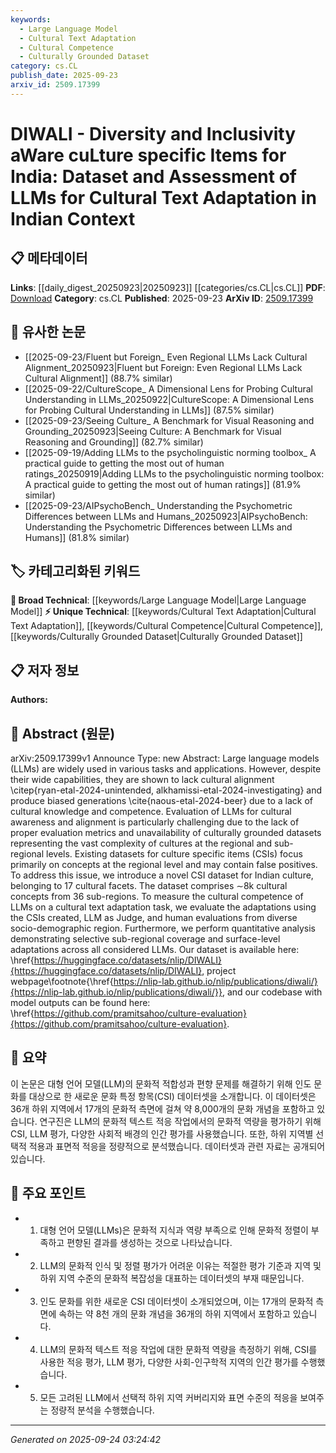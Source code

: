 ```yaml
---
keywords:
  - Large Language Model
  - Cultural Text Adaptation
  - Cultural Competence
  - Culturally Grounded Dataset
category: cs.CL
publish_date: 2025-09-23
arxiv_id: 2509.17399
---
```


<!-- KEYWORD_LINKING_METADATA:
{
  "processed_timestamp": "2025-09-24T03:24:42.472133",
  "vocabulary_version": "1.0",
  "selected_keywords": [
    "Large Language Model",
    "Cultural Text Adaptation",
    "Cultural Competence",
    "Culturally Grounded Dataset"
  ],
  "rejected_keywords": [],
  "similarity_scores": {
    "Large Language Model": 0.85,
    "Cultural Text Adaptation": 0.8,
    "Cultural Competence": 0.78,
    "Culturally Grounded Dataset": 0.77
  },
  "extraction_method": "AI_prompt_based",
  "budget_applied": true,
  "candidates_json": {
    "candidates": [
      {
        "surface": "Large Language Models",
        "canonical": "Large Language Model",
        "aliases": [
          "LLMs"
        ],
        "category": "broad_technical",
        "rationale": "Central to the paper's focus on cultural adaptation and evaluation.",
        "novelty_score": 0.45,
        "connectivity_score": 0.88,
        "specificity_score": 0.7,
        "link_intent_score": 0.85
      },
      {
        "surface": "Cultural Text Adaptation",
        "canonical": "Cultural Text Adaptation",
        "aliases": [],
        "category": "unique_technical",
        "rationale": "A unique task evaluated in the paper, linking cultural datasets with LLMs.",
        "novelty_score": 0.78,
        "connectivity_score": 0.65,
        "specificity_score": 0.82,
        "link_intent_score": 0.8
      },
      {
        "surface": "Cultural Competence",
        "canonical": "Cultural Competence",
        "aliases": [],
        "category": "unique_technical",
        "rationale": "Key concept for evaluating LLMs in the context of cultural understanding.",
        "novelty_score": 0.7,
        "connectivity_score": 0.6,
        "specificity_score": 0.75,
        "link_intent_score": 0.78
      },
      {
        "surface": "Culturally Grounded Datasets",
        "canonical": "Culturally Grounded Dataset",
        "aliases": [],
        "category": "unique_technical",
        "rationale": "Essential for the evaluation of cultural alignment in LLMs.",
        "novelty_score": 0.72,
        "connectivity_score": 0.68,
        "specificity_score": 0.8,
        "link_intent_score": 0.77
      }
    ],
    "ban_list_suggestions": [
      "Evaluation Metrics",
      "Human Evaluations",
      "Quantitative Analysis"
    ]
  },
  "decisions": [
    {
      "candidate_surface": "Large Language Models",
      "resolved_canonical": "Large Language Model",
      "decision": "linked",
      "scores": {
        "novelty": 0.45,
        "connectivity": 0.88,
        "specificity": 0.7,
        "link_intent": 0.85
      }
    },
    {
      "candidate_surface": "Cultural Text Adaptation",
      "resolved_canonical": "Cultural Text Adaptation",
      "decision": "linked",
      "scores": {
        "novelty": 0.78,
        "connectivity": 0.65,
        "specificity": 0.82,
        "link_intent": 0.8
      }
    },
    {
      "candidate_surface": "Cultural Competence",
      "resolved_canonical": "Cultural Competence",
      "decision": "linked",
      "scores": {
        "novelty": 0.7,
        "connectivity": 0.6,
        "specificity": 0.75,
        "link_intent": 0.78
      }
    },
    {
      "candidate_surface": "Culturally Grounded Datasets",
      "resolved_canonical": "Culturally Grounded Dataset",
      "decision": "linked",
      "scores": {
        "novelty": 0.72,
        "connectivity": 0.68,
        "specificity": 0.8,
        "link_intent": 0.77
      }
    }
  ]
}
-->

# DIWALI - Diversity and Inclusivity aWare cuLture specific Items for India: Dataset and Assessment of LLMs for Cultural Text Adaptation in Indian Context

## 📋 메타데이터

**Links**: [[daily_digest_20250923|20250923]] [[categories/cs.CL|cs.CL]]
**PDF**: [Download](https://arxiv.org/pdf/2509.17399.pdf)
**Category**: cs.CL
**Published**: 2025-09-23
**ArXiv ID**: [2509.17399](https://arxiv.org/abs/2509.17399)

## 🔗 유사한 논문
- [[2025-09-23/Fluent but Foreign_ Even Regional LLMs Lack Cultural Alignment_20250923|Fluent but Foreign: Even Regional LLMs Lack Cultural Alignment]] (88.7% similar)
- [[2025-09-22/CultureScope_ A Dimensional Lens for Probing Cultural Understanding in LLMs_20250922|CultureScope: A Dimensional Lens for Probing Cultural Understanding in LLMs]] (87.5% similar)
- [[2025-09-23/Seeing Culture_ A Benchmark for Visual Reasoning and Grounding_20250923|Seeing Culture: A Benchmark for Visual Reasoning and Grounding]] (82.7% similar)
- [[2025-09-19/Adding LLMs to the psycholinguistic norming toolbox_ A practical guide to getting the most out of human ratings_20250919|Adding LLMs to the psycholinguistic norming toolbox: A practical guide to getting the most out of human ratings]] (81.9% similar)
- [[2025-09-23/AIPsychoBench_ Understanding the Psychometric Differences between LLMs and Humans_20250923|AIPsychoBench: Understanding the Psychometric Differences between LLMs and Humans]] (81.8% similar)

## 🏷️ 카테고리화된 키워드
**🧠 Broad Technical**: [[keywords/Large Language Model|Large Language Model]]
**⚡ Unique Technical**: [[keywords/Cultural Text Adaptation|Cultural Text Adaptation]], [[keywords/Cultural Competence|Cultural Competence]], [[keywords/Culturally Grounded Dataset|Culturally Grounded Dataset]]

## 📋 저자 정보

**Authors:** 

## 📄 Abstract (원문)

arXiv:2509.17399v1 Announce Type: new 
Abstract: Large language models (LLMs) are widely used in various tasks and applications. However, despite their wide capabilities, they are shown to lack cultural alignment \citep{ryan-etal-2024-unintended, alkhamissi-etal-2024-investigating} and produce biased generations \cite{naous-etal-2024-beer} due to a lack of cultural knowledge and competence. Evaluation of LLMs for cultural awareness and alignment is particularly challenging due to the lack of proper evaluation metrics and unavailability of culturally grounded datasets representing the vast complexity of cultures at the regional and sub-regional levels. Existing datasets for culture specific items (CSIs) focus primarily on concepts at the regional level and may contain false positives. To address this issue, we introduce a novel CSI dataset for Indian culture, belonging to 17 cultural facets. The dataset comprises $\sim$8k cultural concepts from 36 sub-regions. To measure the cultural competence of LLMs on a cultural text adaptation task, we evaluate the adaptations using the CSIs created, LLM as Judge, and human evaluations from diverse socio-demographic region. Furthermore, we perform quantitative analysis demonstrating selective sub-regional coverage and surface-level adaptations across all considered LLMs. Our dataset is available here: \href{https://huggingface.co/datasets/nlip/DIWALI}{https://huggingface.co/datasets/nlip/DIWALI}, project webpage\footnote{\href{https://nlip-lab.github.io/nlip/publications/diwali/}{https://nlip-lab.github.io/nlip/publications/diwali/}}, and our codebase with model outputs can be found here: \href{https://github.com/pramitsahoo/culture-evaluation}{https://github.com/pramitsahoo/culture-evaluation}.

## 📝 요약

이 논문은 대형 언어 모델(LLM)의 문화적 적합성과 편향 문제를 해결하기 위해 인도 문화를 대상으로 한 새로운 문화 특정 항목(CSI) 데이터셋을 소개합니다. 이 데이터셋은 36개 하위 지역에서 17개의 문화적 측면에 걸쳐 약 8,000개의 문화 개념을 포함하고 있습니다. 연구진은 LLM의 문화적 텍스트 적응 작업에서의 문화적 역량을 평가하기 위해 CSI, LLM 평가, 다양한 사회적 배경의 인간 평가를 사용했습니다. 또한, 하위 지역별 선택적 적용과 표면적 적응을 정량적으로 분석했습니다. 데이터셋과 관련 자료는 공개되어 있습니다.

## 🎯 주요 포인트

- 1. 대형 언어 모델(LLMs)은 문화적 지식과 역량 부족으로 인해 문화적 정렬이 부족하고 편향된 결과를 생성하는 것으로 나타났습니다.
- 2. LLM의 문화적 인식 및 정렬 평가가 어려운 이유는 적절한 평가 기준과 지역 및 하위 지역 수준의 문화적 복잡성을 대표하는 데이터셋의 부재 때문입니다.
- 3. 인도 문화를 위한 새로운 CSI 데이터셋이 소개되었으며, 이는 17개의 문화적 측면에 속하는 약 8천 개의 문화 개념을 36개의 하위 지역에서 포함하고 있습니다.
- 4. LLM의 문화적 텍스트 적응 작업에 대한 문화적 역량을 측정하기 위해, CSI를 사용한 적응 평가, LLM 평가, 다양한 사회-인구학적 지역의 인간 평가를 수행했습니다.
- 5. 모든 고려된 LLM에서 선택적 하위 지역 커버리지와 표면 수준의 적응을 보여주는 정량적 분석을 수행했습니다.


---

*Generated on 2025-09-24 03:24:42*